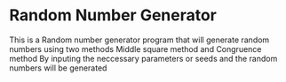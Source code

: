 # Random Number Generator 
This is a Random number generator program that will generate random numbers using two methods 
Middle square method and 
Congruence method
By inputing the neccessary parameters or seeds and the random numbers will be generated